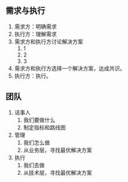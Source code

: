 ## 需求与执行
1. 需求方：明确需求
2. 执行方：理解需求
3. 需求方和执行方讨论解决方案
    1. 1
    2. 2
    3. 3
4. 需求方和执行方选择一个解决方案，达成共识。
5. 执行方：执行。

## 团队
1. 话事人
    1. 我们要做什么
    2. 制定指标和路线图
2. 管理
    1. 我们怎么做
    2. 从业务层，寻找最优解决方案
3. 执行
    1. 我们去做
    2. 从技术层，寻找最优解决方案